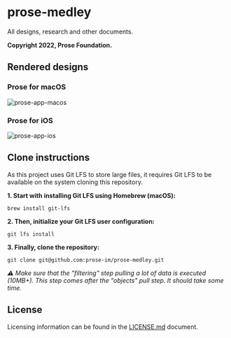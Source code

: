# prose-medley

All designs, research and other documents.

**Copyright 2022, Prose Foundation.**

## Rendered designs

### Prose for macOS

![prose-app-macos](https://user-images.githubusercontent.com/1451907/174251034-2a672878-ea2a-4537-b983-5816eb1b4fe6.jpg)

### Prose for iOS

![prose-app-ios](https://user-images.githubusercontent.com/1451907/174251056-fe0bad98-3826-4b03-bd3f-94cf825d90bb.jpg)

## Clone instructions

As this project uses Git LFS to store large files, it requires Git LFS to be available on the system cloning this repository.

**1. Start with installing Git LFS using Homebrew (macOS):**

`brew install git-lfs`

**2. Then, initialize your Git LFS user configuration:**

`git lfs install`

**3. Finally, clone the repository:**

`git clone git@github.com:prose-im/prose-medley.git`

_⚠️ Make sure that the "filtering" step pulling a lot of data is executed (10MB+). This step comes after the "objects" pull step. It should take some time._

## License

Licensing information can be found in the [LICENSE.md](./LICENSE.md) document.
